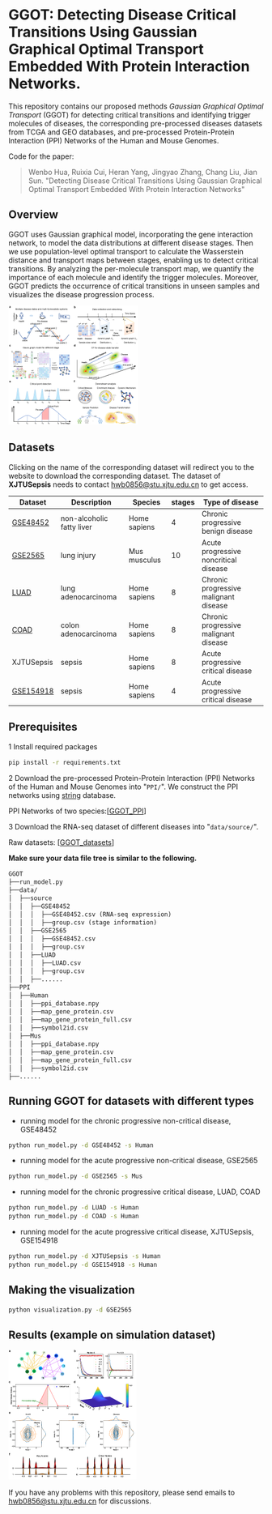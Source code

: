 # GGOT: Detecting Disease Critical Transitions Using Gaussian Graphical Optimal Transport Embedded With Protein Interaction Networks.

This repository contains our proposed methods *Gaussian Graphical Optimal Transport* (GGOT) for detecting critical transitions and identifying trigger molecules of diseases, the corresponding pre-processed diseases datasets from TCGA and GEO databases, and pre-processed Protein-Protein Interaction (PPI) Networks of the Human and Mouse Genomes.

Code for the paper:

> Wenbo Hua, Ruixia Cui, Heran Yang, Jingyao Zhang, Chang Liu, Jian Sun. "Detecting Disease Critical Transitions Using Gaussian Graphical Optimal Transport Embedded With Protein Interaction Networks"

<!-- [[arxiv]](https://arxiv.org/abs/1907.03907) -->

## Overview

GGOT uses Gaussian graphical model, incorporating the gene interaction network, to model the data distributions at different disease stages. Then we use population-level optimal transport to calculate the Wasserstein distance and transport maps between stages, enabling us to detect critical transitions. By analyzing the per-molecule transport map, we quantify the importance of each molecule and identify the trigger molecules. Moreover, GGOT predicts the occurrence of critical transitions in unseen samples and visualizes the disease progression process.

<img src="assets/Overview.png" alt="Overview" style="zoom: 25%;" />

## Datasets

Clicking on the name of the corresponding dataset will redirect you to the website to download the corresponding dataset. The dataset of **XJTUSepsis** needs to contact hwb0856@stu.xjtu.edu.cn to get access.

| Dataset                                                                | Description               | Species      | stages | Type of disease                       |
| ---------------------------------------------------------------------- | ------------------------- | ------------ | ------ | ------------------------------------- |
| [GSE48452](https://www.ncbi.nlm.nih.gov/geo/query/acc.cgi?acc=GSE48452)   | non-alcoholic fatty liver | Home sapiens | 4      | Chronic progressive benign disease    |
| [GSE2565](https://www.ncbi.nlm.nih.gov/geo/query/acc.cgi?acc=GSE2565)     | lung injury               | Mus musculus | 10     | Acute progressive noncritical disease |
| [LUAD](https://portal.gdc.cancer.gov/projects/TCGA-LUAD)                  | lung adenocarcinoma       | Home sapiens | 8      | Chronic progressive malignant disease |
| [COAD](https://portal.gdc.cancer.gov/projects/TCGA-COAD)                  | colon adenocarcinoma      | Home sapiens | 8      | Chronic progressive malignant disease |
| XJTUSepsis                                                             | sepsis                    | Home sapiens | 8      | Acute progressive critical disease    |
| [GSE154918](https://www.ncbi.nlm.nih.gov/geo/query/acc.cgi?acc=GSE154918) | sepsis                    | Home sapiens | 4      | Acute progressive critical disease    |

## Prerequisites

1 Install required packages

```bash
pip install -r requirements.txt
```

2 Download the pre-processed Protein-Protein Interaction (PPI) Networks of the Human and Mouse Genomes into "`PPI/`". We construct the PPI networks using [string](https://string-db.org) database.

PPI Networks of two species:[[GGOT_PPI](https://drive.google.com/file/d/1Gxp5MpbQQ3l4wRtxBOYSaGVxdYS6e7Xy/view?usp=sharing)]

3 Download the RNA-seq dataset of different diseases into "`data/source/`".

Raw datasets: [[GGOT_datasets](https://drive.google.com/file/d/1c0SqU3dq22lE5qNlW7wbKG5UqoHKS83_/view?usp=sharing)]

**Make sure your data file tree is similar to the following.**

```
GGOT
├──run_model.py
├──data/
│  ├──source
│  │  ├──GSE48452
│  │  │  ├──GSE48452.csv (RNA-seq expression)
│  │  │  ├──group.csv (stage information)
│  │  ├──GSE2565
│  │  │  ├──GSE48452.csv
│  │  │  ├──group.csv
│  │  ├──LUAD
│  │  │  ├──LUAD.csv
│  │  │  ├──group.csv
│  │  ├──......
├──PPI
│  ├──Human
│  │  ├──ppi_database.npy
│  │  ├──map_gene_protein.csv
│  │  ├──map_gene_protein_full.csv
│  │  ├──symbol2id.csv
│  ├──Mus
│  │  ├──ppi_database.npy
│  │  ├──map_gene_protein.csv
│  │  ├──map_gene_protein_full.csv
│  │  ├──symbol2id.csv
├──......
```

## Running GGOT for datasets with different types

- running model for the chronic progressive non-critical disease, GSE48452

```bash
python run_model.py -d GSE48452 -s Human
```

- running model for the acute progressive non-critical disease, GSE2565

```bash
python run_model.py -d GSE2565 -s Mus
```

- running model for the chronic progressive critical disease, LUAD, COAD

```bash
python run_model.py -d LUAD -s Human
python run_model.py -d COAD -s Human
```

- running model for the acute progressive critical disease, XJTUSepsis, GSE154918

```bash
python run_model.py -d XJTUSepsis -s Human
python run_model.py -d GSE154918 -s Human
```

## Making the visualization

```bash
python visualization.py -d GSE2565
```

## Results (example on simulation dataset)

<img src="assets/Numsim.png" alt="Overview" style="zoom:25%;">

If you have any problems with this repository, please send emails to hwb0856@stu.xjtu.edu.cn for discussions.

